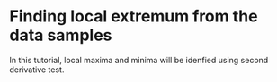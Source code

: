 # Finding local extremum from the data samples
 In this tutorial, local maxima and minima will be idenfied using second derivative test.
